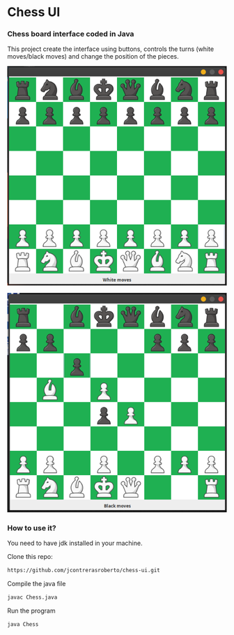 # Chess UI

### Chess board interface coded in Java

This project create the interface using buttons, controls the turns (white moves/black moves) and change the position of the pieces.

![](https://raw.githubusercontent.com/jcontrerasroberto/chess-ui/master/screenshots/start.png)

![](https://raw.githubusercontent.com/jcontrerasroberto/chess-ui/master/screenshots/game.png)

### How to use it?

You need to have jdk installed in your machine.

Clone this repo:

```bash
https://github.com/jcontrerasroberto/chess-ui.git
```

Compile the java file

```bash
javac Chess.java
```

Run the program

```bash
java Chess
```
